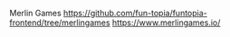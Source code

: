 Merlin Games
https://github.com/fun-topia/funtopia-frontend/tree/merlingames
https://www.merlingames.io/

